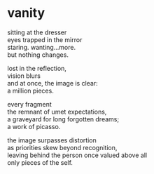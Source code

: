 # vanity

sitting at the dresser<br/>
eyes trapped in the mirror<br/>
staring. wanting...more.<br/>
but nothing changes.

lost in the reflection,<br/>
vision blurs<br/>
and at once, the image is clear:<br/>
a million pieces.

every fragment<br/>
the remnant of umet expectations,<br/>
a graveyard for long forgotten dreams;<br/>
a work of picasso.

the image surpasses distortion<br/>
as priorities skew beyond recognition,<br/>
leaving behind the person once valued above all<br/>
only pieces of the self.
